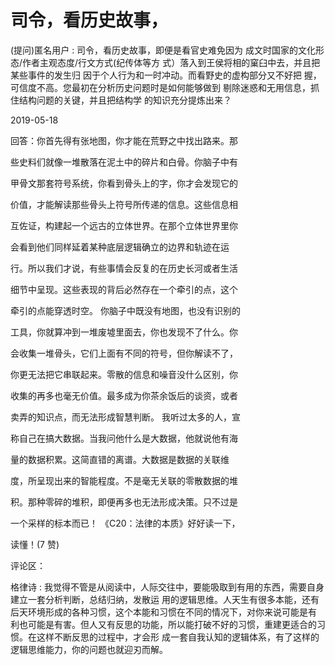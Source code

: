# 司令，看历史故事，

(提问)匿名用户 : 司令，看历史故事，即便是看官史难免因为 成文时国家的文化形态/作者主观态度/行文方式(纪传体等方 式）落入到王侯将相的窠臼中去，并且把某些事件的发生归 因于个人行为和一时冲动。而看野史的虚构部分又不好把 握，可信度不高。您最初在分析历史问题时是如何能够做到 剔除迷惑和无用信息，抓住结构问题的关键，并且把结构学 的知识充分提炼出来？

2019-05-18

回答：你首先得有张地图，你才能在荒野之中找出路来。那

些史料们就像一堆散落在泥土中的碎片和白骨。你脑子中有

甲骨文那套符号系统，你看到骨头上的字，你才会发现它的

价值，才能解读那些骨头上符号所传递的信息。这些信息相

互佐证，构建起一个远古的立体世界。在那个立体世界里你

会看到他们同样延着某种底层逻辑确立的边界和轨迹在运

行。所以我们才说，有些事情会反复的在历史长河或者生活

细节中呈现。这些表现的背后必然存在一个牵引的点，这个

牵引的点能穿透时空。 你脑子中既没有地图，也没有识别的

工具，你就算冲到一堆废墟里面去，你也发现不了什么。你

会收集一堆骨头，它们上面有不同的符号，但你解读不了，

你更无法把它串联起来。零散的信息和噪音没什么区别，你

收集的再多也毫无价值。最多成为你茶余饭后的谈资，或者

卖弄的知识点，而无法形成智慧判断。 我听过太多的人，宣

称自己在搞大数据。当我问他什么是大数据，他就说他有海

量的数据积累。这简直错的离谱。大数据是数据的关联维

度，所呈现出来的智能程度。不是毫无关联的零散数据的堆

积。那种零碎的堆积，即便再多也无法形成决策。只不过是

一个采样的标本而已！ 《C20：法律的本质》好好读一下，

读懂！(7 赞)

评论区：

格律诗 : 我觉得不管是从阅读中，人际交往中，要能吸取到有用的东西，需要自身建立一套分析判断，总结归纳，发散运 用的逻辑思维。人天生有很多本能，还有后天环境形成的各种习惯，这个本能和习惯在不同的情况下，对你来说可能是有 利也可能是有害。但人又有反思的功能，所以能打破不好的习惯，重建更适合的习惯。在这样不断反思的过程中，才会形 成一套自我认知的逻辑体系，有了这样的逻辑思维能力，你的问题也就迎刃而解。